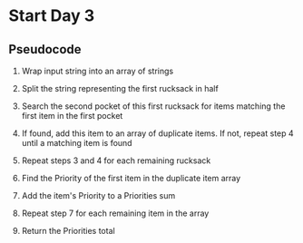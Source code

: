 # Start Day 3

## Pseudocode

1. Wrap input string into an array of strings

2. Split the string representing the first rucksack in half

3. Search the second pocket of this first rucksack for items 
matching the first item in the first pocket

4. If found, add this item to an array of duplicate items. 
If not, repeat step 4 until a matching item is found

5. Repeat steps 3 and 4 for each remaining rucksack

6. Find the Priority of the first item in the duplicate item array

7. Add the item's Priority to a Priorities sum

8. Repeat step 7 for each remaining item in the array

9. Return the Priorities total